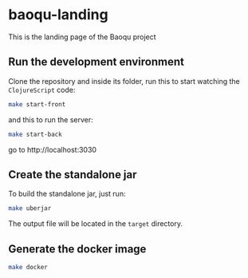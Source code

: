 # baoqu-landing

This is the landing page of the Baoqu project

## Run the development environment

Clone the repository and inside its folder, run this to start watching the `ClojureScript` code:

```sh
make start-front
```

and this to run the server:

```sh
make start-back
```

go to http://localhost:3030

## Create the standalone jar

To build the standalone jar, just run:

```sh
make uberjar
```

The output file will be located in the `target` directory.

## Generate the docker image

```sh
make docker
```
